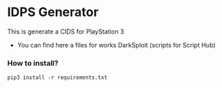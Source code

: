 # IDPS Generator
This is generate a CIDS for PlayStation 3
- You can find here a files for works DarkSploit (scripts for Script Hub)
### How to install?
```
pip3 install -r requirements.txt
```
